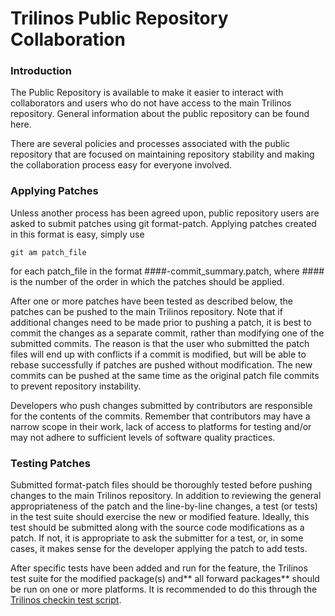 # Trilinos Public Repository Collaboration

### Introduction 

The Public Repository is available to make it easier to interact with collaborators and users who do not have access to the main Trilinos repository. General information about the public repository can be found here.

There are several policies and processes associated with the public repository that are focused on maintaining repository stability and making the collaboration process easy for everyone involved.

### Applying Patches

Unless another process has been agreed upon, public repository users are asked to submit patches using git format-patch. Applying patches created in this format is easy, simply use 

    git am patch_file

for each patch_file in the format ####-commit_summary.patch, where #### is the number of the order in which the patches should be applied.

After one or more patches have been tested as described below, the patches can be pushed to the main Trilinos repository. Note that if additional changes need to be made prior to pushing a patch, it is best to commit the changes as a separate commit, rather than modifying one of the submitted commits. The reason is that the user who submitted the patch files will end up with conflicts if a commit is modified, but will be able to rebase successfully if patches are pushed without modification. The new commits can be pushed at the same time as the original patch file commits to prevent repository instability.

Developers who push changes submitted by contributors are responsible for the contents of the commits. Remember that contributors may have a narrow scope in their work, lack of access to platforms for testing and/or may not adhere to sufficient levels of software quality practices.

### Testing Patches

Submitted format-patch files should be thoroughly tested before pushing changes to the main Trilinos repository. In addition to reviewing the general appropriateness of the patch and the line-by-line changes, a test (or tests) in the test suite should exercise the new or modified feature. Ideally, this test should be submitted along with the source code modifications as a patch. If not, it is appropriate to ask the submitter for a test, or, in some cases, it makes sense for the developer applying the patch to add tests.

After specific tests have been added and run for the feature, the Trilinos test suite for the modified package(s) and** all forward packages** should be run on one or more platforms. It is recommended to do this through the [Trilinos checkin test script](https://github.com/trilinos/Trilinos/wiki/Safe-Checkin-Testing).

